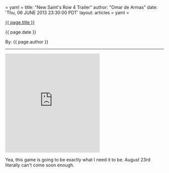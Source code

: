 = yaml =
title: "New Saint's Row 4 Trailer"
author: "Omar de Armas"
date: 'Thu, 06 JUNE 2013 23:30:00 PDT'
layout: articles
= yaml =

<a href="{{ page.url}}" class='postTitleLink'><p class='postTitle'>{{ page.title }}</p></a>
<p class='postPublished'>{{ page.date }}</p>
<p class='postAuthor'>By: {{ page.author }}</p>
<hr>

<div class="vid_container">
  <iframe frameborder="0" height="315" src="http://www.youtube.com/embed/DJ-NcnVHzIo"></iframe>
</div>
<div class='articleSection'>
  <p>Yea, this game is going to be exactly what I need it to be. August 23rd literally can't come soon enough.</p>
</div>